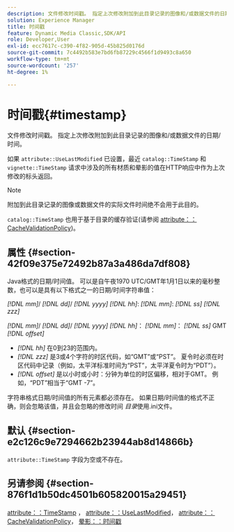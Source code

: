 ```yaml
---
description: 文件修改时间戳。 指定上次修改附加到此目录记录的图像和/或数据文件的日期/时间。
solution: Experience Manager
title: 时间戳
feature: Dynamic Media Classic,SDK/API
role: Developer,User
exl-id: ecc7617c-c390-4f82-905d-45b825d0176d
source-git-commit: 7c4492b583e7bd6fb87229c4566f1d9493c8a650
workflow-type: tm+mt
source-wordcount: '257'
ht-degree: 1%

---
```


# 时间戳{#timestamp}

文件修改时间戳。 指定上次修改附加到此目录记录的图像和/或数据文件的日期/时间。

如果 `attribute::UseLastModified` 已设置，最近 `catalog::TimeStamp` 和 `vignette::TimeStamp` 请求中涉及的所有材质和晕影的值在HTTP响应中作为上次修改的标头返回。

>[!NOTE]
>
>附加到此目录记录的图像或数据文件的实际文件时间绝不会用于此目的。

`catalog::TimeStamp` 也用于基于目录的缓存验证(请参阅 [attribute：：CacheValidationPolicy](/help/aem-is-ir-api/ir-api/material-cat/image-rendering-api-ref/c-ir-material-catalog/c-ir-attributes-reference/r-ir-cachevalidationpolicy.md))。

## 属性 {#section-42f09e375e72492b87a3a486da7df808}

Java格式的日期/时间值。 可以是自午夜1970 UTC/GMT年1月1日以来的毫秒整数，也可以是具有以下格式之一的日期/时间字符串值：

*[!DNL mm]*/ *[!DNL dd]*/ *[!DNL yyyy]* *[!DNL hh]*: *[!DNL mm]*: *[!DNL ss]* *[!DNL zzz]*

*[!DNL mm]*/ *[!DNL dd]*/ *[!DNL yyyy]* *[!DNL hh]*： *[!DNL mm]*： *[!DNL ss]* GMT *[!DNL offset]*

* *[!DNL hh]* 在0到23的范围内。
* *[!DNL zzz]* 是3或4个字符的时区代码，如“GMT”或“PST”。 夏令时必须在时区代码中记录（例如，太平洋标准时间为“PST”，太平洋夏令时为“PDT”）。
* *[!DNL offset]* 是以小时或小时：分钟为单位的时区偏移，相对于GMT。 例如，“PDT”相当于“GMT -7”。

字符串格式日期/时间值的所有元素都必须存在。 如果日期/时间值的格式不正确，则会忽略该值，并且会忽略的修改时间 *目录*&#x200B;使用.ini文件。

## 默认 {#section-e2c126c9e7294662b23944ab8d14866b}

`attribute::TimeStamp` 字段为空或不存在。

## 另请参阅 {#section-876f1d1b50dc4501b605820015a29451}

[attribute：：TimeStamp](../../../../../ir-api/material-cat/image-rendering-api-ref/c-ir-material-catalog/c-ir-attributes-reference/r-ir-timestamp.md#reference-8373ad4ee03d4e4b9a8fc96cf42b3181) ， [attribute：：UseLastModified](../../../../../ir-api/material-cat/image-rendering-api-ref/c-ir-material-catalog/c-ir-attributes-reference/r-ir-uselastmodified.md#reference-d2ab628c9e004fedbd38324866dbca1d)， [attribute：：CacheValidationPolicy](../../../../../ir-api/material-cat/image-rendering-api-ref/c-ir-material-catalog/c-ir-attributes-reference/r-ir-cachevalidationpolicy.md#reference-2d71679733474d8aa116db6ceba87fa4)， [晕影：：时间戳](../../../../../ir-api/material-cat/image-rendering-api-ref/c-ir-material-catalog/c-ir-vignette-map-reference/r-ir-timestamp-vignette.md#reference-d57cdd40a6a645d199dbb1d56cc85bc1)

